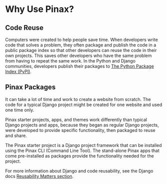 # Why Use Pinax?

## Code Reuse

Computers were created to help people save time. When developers write code that solves a problem, they often package and publish the code in a public package index so that other developers can reuse the code in their own projects. This saves other developers who have the same problem from having to repeat the same work. In the Python and Django communities, developers publish their packages to [The Python Package Index (PyPI)](https://pypi.org). 

## Pinax Packages

It can take a lot of time and work to create a website from scratch. The code for a typical Django project might be created for one website and used one time only. 

Pinax starter projects, apps, and themes work differently than typical Django projects and apps, because they began as regular Django projects, were developed to provide specific functionality, then packaged to reuse and share. 

The Pinax starter project is a Django project framework that can be installed using the Pinax CLI (Command Line Tool). The stand-alone Pinax apps that come pre-installed as packages provide the functionality needed for the project.

For more information about Django and code reusability, see the Django docs [Reusability Matters section](https://docs.djangoproject.com/en/dev/intro/reusable-apps/#reusability-matters).
